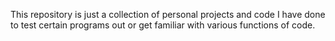 This repository is just a collection of personal projects and code I have done to test certain programs out or get familiar with various functions of code.

